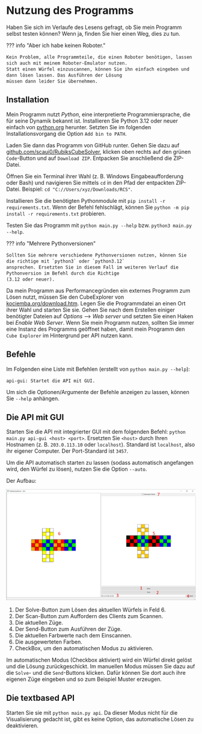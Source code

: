 # Nutzung des Programms

Haben Sie sich im Verlaufe des Lesens gefragt, ob Sie mein Programm selbst testen können? Wenn ja, finden Sie hier einen
Weg, dies zu tun.

??? info "Aber ich habe keinen Roboter."
   
    Kein Problem, alle Programmteile, die einen Roboter benötigen, lassen sich auch mit meinem Roboter-Emulator nutzen.
    Statt einen Würfel einzuscannen, können Sie ihn einfach eingeben und dann lösen lassen. Das Ausführen der Lösung
    müssen dann leider Sie übernehmen.

## Installation

Mein Programm nutzt *Python*, eine interpretierte Programmiersprache, die für seine Dynamik bekannt ist. Installieren
Sie Python 3.12 oder neuer einfach von [python.org](https://python.org) herunter. Setzten Sie im folgenden
Installationsvorgang die Option `Add bin to PATH`.

Laden Sie dann das Programm von GitHub runter. Gehen Sie dazu auf
[github.com/scaui0/RubiksCubeSolver](https://github.com/scaui0/RubiksCubeSolver), klicken oben rechts auf den grünen
`Code`-Button und auf `Download ZIP`. Entpacken Sie anschließend die ZIP-Datei.

Öffnen Sie ein Terminal ihrer Wahl (z. B. Windows Eingabeaufforderung oder Bash) und navigieren Sie mittels `cd` in
den Pfad der entpackten ZIP-Datei. Beispiel: `cd "C://Users/xyz/Downloads/RCS"`.

Installieren Sie die benötigten Pythonmodule mit `pip install -r requirements.txt`. Wenn der Befehl fehlschlägt, können
Sie `python -m pip install -r requirements.txt` probieren.

Testen Sie das Programm mit `python main.py --help` bzw. `python3 main.py --help`.

??? info "Mehrere Pythonversionen"

    Sollten Sie mehrere verschiedene Pythonversionen nutzen, können Sie die richtige mit `python3` oder `python3.12`
    ansprechen. Ersetzten Sie in diesem Fall im weiteren Verlauf die Pythonversion im Befehl durch die Richtige
    (3.12 oder neuer).

Da mein Programm aus Performancegründen ein externes Programm zum Lösen nutzt, müssen Sie den CubeExplorer von
[kociemba.org/download.htm](https://kociemba.org/download.htm). Legen Sie die Programmdatei an einen Ort ihrer Wahl und
starten Sie sie. Gehen Sie nach dem Erstellen einiger benötigter Dateien auf *Options* --> *Web server* und setzten Sie
einen Haken bei *Enable Web Server*. Wenn Sie mein Programm nutzen, sollten Sie immer eine Instanz des Programms
geöffnet haben, damit mein Programm den `Cube Explorer` im Hintergrund per API nutzen kann.

## Befehle

Im Folgenden eine Liste mit Befehlen (erstellt von `python main.py --help`):
```
api-gui: Startet die API mit GUI.
```

Um sich die Optionen/Argumente der Befehle anzeigen zu lassen, können Sie `--help` anhängen.

## Die API mit GUI

Starten Sie die API mit integrierter GUI mit dem folgenden Befehl: `python main.py api-gui <host> <port>`.
Ersetzten Sie `<host>` durch Ihren Hostnamen (z. B. `203.0.113.10` oder `localhost`).
Standard ist `localhost`, also ihr eigener Computer.
Der Port-Standard ist `3457`.

Um die API automatisch starten zu lassen (sodass automatisch angefangen wird, den Würfel zu lösen), nutzen Sie die
Option `--auto`.

Der Aufbau:

![Der Aufbau der GUI](/images/api_gui_with_descriptions.png)

1. Der Solve-Button zum Lösen des aktuellen Würfels in Feld 6.
2. Der Scan-Button zum Auffordern des Clients zum Scannen.
3. Die aktuellen Züge.
4. Der Send-Button zum Ausführen der Züge.
5. Die aktuellen Farbwerte nach dem Einscannen.
6. Die ausgewerteten Farben.
7. CheckBox, um den automatischen Modus zu aktivieren.

Im automatischen Modus (Checkbox aktiviert) wird ein Würfel direkt gelöst und die Lösung zurückgeschickt. Im manuellen
Modus müssen Sie dazu auf die `Solve`- und die `Send`-Buttons klicken. Dafür können Sie dort auch ihre eigenen Züge
eingeben und so zum Beispiel Muster erzeugen.

## Die textbased API

Starten Sie sie mit `python main.py api`.
Da dieser Modus nicht für die Visualisierung gedacht ist, gibt es keine Option, das automatische Lösen zu deaktivieren.

